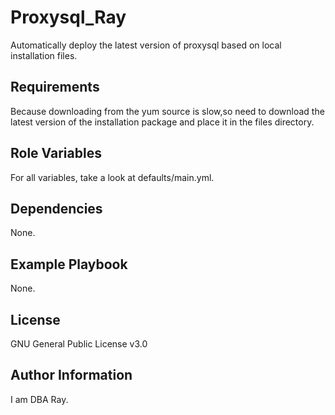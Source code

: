 Proxysql_Ray
=========

Automatically deploy the latest version of proxysql based on local installation files.

Requirements
------------

Because downloading from the yum source is slow,so need to download the latest version of the installation package and place it in the files directory.

Role Variables
--------------

For all variables, take a look at defaults/main.yml.

Dependencies
------------

None.

Example Playbook
----------------

None.

License
-------

GNU General Public License v3.0

Author Information
------------------

I am DBA Ray.
